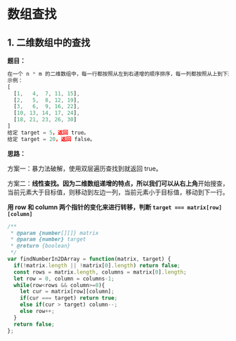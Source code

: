# 数组查找

## 1. 二维数组中的查找

**题目：**

```js
在一个 n * m 的二维数组中，每一行都按照从左到右递增的顺序排序，每一列都按照从上到下递增的顺序排序。请完成一个高效的函数，输入这样的一个二维数组和一个整数，判断数组中是否含有该整数。
示例：
[
  [1,   4,  7, 11, 15],
  [2,   5,  8, 12, 19],
  [3,   6,  9, 16, 22],
  [10, 13, 14, 17, 24],
  [18, 21, 23, 26, 30]
]
给定 target = 5，返回 true。
给定 target = 20，返回 false。
```

**思路：**

方案一：暴力法破解，使用双层遍历查找到就返回 true。

方案二：**线性查找。**因为二维数组递增的特点，所以我们可以从**右上角**开始搜查，当前元素大于目标值，则移动到左边一列，当前元素小于目标值，移动到下一行。

**用 row 和 column 两个指针的变化来进行转移，判断 `target === matrix[row][column]`**

```js
/**
 * @param {number[][]} matrix
 * @param {number} target
 * @return {boolean}
 */
var findNumberIn2DArray = function(matrix, target) {
  if(!matrix.length || !matrix[0].length) return false;
  const rows = matrix.length, columns = matrix[0].length;
  let row = 0, column = columns-1;
  while(row<rows && column>=0){
    let cur = matrix[row][column];
    if(cur === target) return true;
    else if(cur > target) column--;
    else row++;
  }
  return false;
};
```

